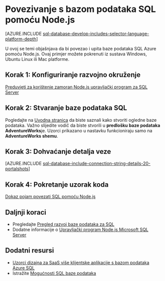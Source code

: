 <properties
    pageTitle="Povezivanje s bazom podataka SQL pomoću Node.js | Microsoft Azure"
    description="Prikazuje uzorak Node.js kod možete koristiti da biste se povezali s bazom podataka SQL Azure."
    services="sql-database"
    documentationCenter=""
    authors="meet-bhagdev"
    manager="jhubbard"
    editor=""/>

<tags
    ms.service="sql-database"
    ms.workload="drivers"
    ms.tgt_pltfrm="na"
    ms.devlang="nodejs"
    ms.topic="article"
    ms.date="10/03/2016"
    ms.author="meetb"/>

# <a name="connect-to-sql-database-by-using-nodejs"></a>Povezivanje s bazom podataka SQL pomoću Node.js

[AZURE.INCLUDE [sql-database-develop-includes-selector-language-platform-depth](../../includes/sql-database-develop-includes-selector-language-platform-depth.md)] 

U ovoj se temi objašnjava da bi povezao i upita baze podataka SQL Azure pomoću Node.js. Ovaj primjer možete pokrenuti iz sustava Windows, Ubuntu Linux ili Mac platforme.

## <a name="step-1-configure-development-environment"></a>Korak 1: Konfiguriranje razvojno okruženje

[Preduvjeti za korištenje zamoran Node.js upravljački program za SQL Server](https://msdn.microsoft.com/library/mt652094.aspx)

## <a name="step-2-create-a-sql-database"></a>Korak 2: Stvaranje baze podataka SQL

Pogledajte na [Uvodna stranica](sql-database-get-started.md) da biste saznali kako stvoriti ogledne baze podataka.  Važno slijedite vodič da biste stvorili u **predlošku baze podataka AdventureWorks**je. Uzorci prikazano u nastavku funkcioniraju samo na **AdventureWorks shemu**.

## <a name="step-3-get-connection-details"></a>Korak 3: Dohvaćanje detalja veze

[AZURE.INCLUDE [sql-database-include-connection-string-details-20-portalshots](../../includes/sql-database-include-connection-string-details-20-portalshots.md)]

## <a name="step-4-run-sample-code"></a>Korak 4: Pokretanje uzorak koda

[Dokaz pojam povezati SQL pomoću Node.js](https://msdn.microsoft.com/library/mt715784.aspx)

## <a name="next-steps"></a>Daljnji koraci

* Pregledajte [Pregled razvoj baze podataka za SQL](sql-database-develop-overview.md)
* Dodatne informacije o [Upravljački program Node.js Microsoft SQL Server](https://msdn.microsoft.com/library/mt652093.aspx)

## <a name="additional-resources"></a>Dodatni resursi 

* [Uzorci dizajna za SaaS više klijentske aplikacije s bazom podataka Azure SQL](sql-database-design-patterns-multi-tenancy-saas-applications.md)
* Istražite [Mogućnosti SQL baze podataka](https://azure.microsoft.com/services/sql-database/)
